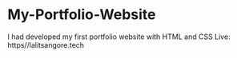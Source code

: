 # My-Portfolio-Website
I had developed my first portfolio website with HTML and CSS
Live: https//lalitsangore.tech


